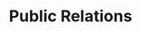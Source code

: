 ---
title: Public Relations
path: xp.communications.marketing
order: 1
type: Coordinator
userID: YmFydEBmbGF0bGFuZGdyb3VwLm9yZw==
rprs: false
---